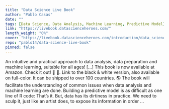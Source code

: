 ```yaml
---
title: "Data Science Live Book"
author: "Pablo Casas"
date: ""
tags: [Data Science, Data Analysis, Machine Learning, Predictive Model]
link: "https://livebook.datascienceheroes.com/"
length_weight: "0%"
cover: "https://livebook.datascienceheroes.com/introduction/data_science_live_book_cover.png"
repo: "pablo14/data-science-live-book"
pinned: false
---
```


An intuitive and practical approach to data analysis, data preparation and machine learning, suitable for all ages! [...] This book is now available at Amazon. Check it out! 📗 🚀. Link to the black & white version, also available on full-color. It can be shipped to over 100 countries. 🌎 The book will facilitate the understanding of common issues when data analysis and machine learning are done. Building a predictive model is as difficult as one line of R code: That’s it. But, data has its dirtiness in practice. We need to sculp it, just like an artist does, to expose its information in order ...
